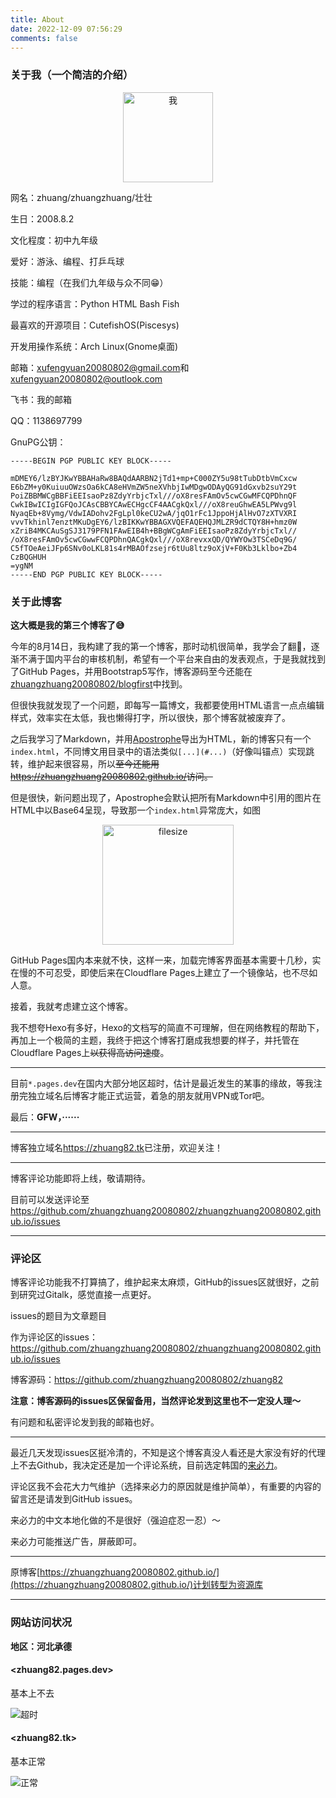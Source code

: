 ```yaml
---
title: About
date: 2022-12-09 07:56:29
comments: false
---
```


### 关于我（一个简洁的介绍）

<center><img src="/images/1.jpg" alt="我" width="144" height="144"></center>

网名：zhuang/zhuangzhuang/壮壮

生日：2008.8.2

文化程度：初中九年级

爱好：游泳、编程、打乒乓球

技能：编程（在我们九年级与众不同😁）

学过的程序语言：Python HTML Bash Fish

最喜欢的开源项目：CutefishOS(Piscesys)

开发用操作系统：Arch Linux(Gnome桌面)

邮箱：<xufengyuan20080802@gmail.com>和<xufengyuan20080802@outlook.com>

飞书：我的邮箱

QQ：1138697799

GnuPG公钥：

```
-----BEGIN PGP PUBLIC KEY BLOCK-----

mDMEY6/lzBYJKwYBBAHaRw8BAQdAARBN2jTd1+mp+C000ZY5u98tTubDtbVmCxcw
E6bZM+y0KuiuuOWzsOa6kCA8eHVmZW5neXVhbjIwMDgwODAyQG91dGxvb2suY29t
PoiZBBMWCgBBFiEEIsaoPz8ZdyYrbjcTxl///oX8resFAmOv5cwCGwMFCQPDhnQF
CwkIBwICIgIGFQoJCAsCBBYCAwECHgcCF4AACgkQxl///oX8reuGhwEA5LPWvg9l
NyaqEb+8Vymg/VdwIADohv2FgLpl0keCU2wA/jqO1rFc1JppoHjAlHvO7zXTVXRI
vvvTkhinl7enztMKuDgEY6/lzBIKKwYBBAGXVQEFAQEHQJMLZR9dCTQY8H+hmz0W
xZriB4MKCAuSgSJ3179PFN1FAwEIB4h+BBgWCgAmFiEEIsaoPz8ZdyYrbjcTxl//
/oX8resFAmOv5cwCGwwFCQPDhnQACgkQxl///oX8revxxQD/QYWYOw3TSCeDq9G/
C5fTOeAeiJFp6SNv0oLKL81s4rMBAOfzsejr6tUu8ltz9oXjV+F0Kb3Lklbo+Zb4
CzBQGHUH
=ygNM
-----END PGP PUBLIC KEY BLOCK-----
```

### 关于此博客

**这大概是我的第三个博客了😅**

今年的8月14日，我构建了我的第一个博客，那时动机很简单，我学会了翻🧱，逐渐不满于国内平台的审核机制，希望有一个平台来自由的发表观点，于是我就找到了GitHub Pages，并用Bootstrap5写作，博客源码至今还能在[zhuangzhuang20080802/blogfirst](https://github.com/zhuangzhuang20080802/blogfirst)中找到。

但很快我就发现了一个问题，即每写一篇博文，我都要使用HTML语言一点点编辑样式，效率实在太低，我也懒得打字，所以很快，那个博客就被废弃了。

之后我学习了Markdown，并用[Apostrophe](https://apps.gnome.org/zh-CN/app/org.gnome.gitlab.somas.Apostrophe/)导出为HTML，新的博客只有一个`index.html`，不同博文用目录中的语法类似`[...](#...)`（好像叫锚点）实现跳转，维护起来很容易，所以~~至今还能用<https://zhuangzhuang20080802.github.io/>访问。~~

但是很快，新问题出现了，Apostrophe会默认把所有Markdown中引用的图片在HTML中以Base64呈现，导致那一个`index.html`异常庞大，如图

<center><img src="/images/2212081.png" alt="filesize" width="210" height="192"></center>

GitHub Pages国内本来就不快，这样一来，加载完博客界面基本需要十几秒，实在慢的不可忍受，即使后来在Cloudflare Pages上建立了一个镜像站，也不尽如人意。

接着，我就考虑建立这个博客。

我不想夸Hexo有多好，Hexo的文档写的简直不可理解，但在网络教程的帮助下，再加上一个极简的主题，我终于把这个博客打磨成我想要的样子，并托管在Cloudflare Pages上~~以获得高访问速度~~。

***

目前`*.pages.dev`在国内大部分地区超时，估计是最近发生的某事的缘故，等我注册完独立域名后博客才能正式运营，着急的朋友就用VPN或Tor吧。

最后：**GFW，······**

***  

博客独立域名<https://zhuang82.tk>已注册，欢迎关注！

***

博客评论功能即将上线，敬请期待。

目前可以发送评论至<https://github.com/zhuangzhuang20080802/zhuangzhuang20080802.github.io/issues>  

***

### 评论区

博客评论功能我不打算搞了，维护起来太麻烦，GitHub的issues区就很好，之前到研究过Gitalk，感觉直接一点更好。

issues的题目为文章题目

作为评论区的issues：<https://github.com/zhuangzhuang20080802/zhuangzhuang20080802.github.io/issues>  

博客源码：<https://github.com/zhuangzhuang20080802/zhuang82>  

**注意：博客源码的issues区保留备用，当然评论发到这里也不一定没人理～**

有问题和私密评论发到我的邮箱也好。

****

最近几天发现issues区挺冷清的，不知是这个博客真没人看还是大家没有好的代理上不去Github，我决定还是加一个评论系统，目前选定韩国的[来必力](https://livere.com/)。

评论区我不会花大力气维护（选择来必力的原因就是维护简单），有重要的内容的留言还是请发到GitHub issues。

来必力的中文本地化做的不是很好（强迫症忍一忍）～

来必力可能推送广告，屏蔽即可。

****

原博客[https://zhuangzhuang20080802.github.io/](https://zhuangzhuang20080802.github.io/)计划转型为资源库

****

### 网站访问状况

**地区：河北承德**

#### <zhuang82.pages.dev>

基本上不去

![超时](https://pic.imgdb.cn/item/63a70a8808b6830163bf5359.jpg)

#### <zhuang82.tk>

基本正常

![正常](https://pic.imgdb.cn/item/63a70a9a08b6830163bf73c4.jpg)